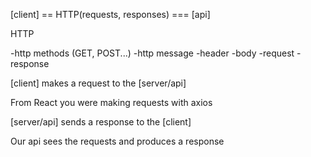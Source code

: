 [client] == HTTP(requests, responses) === [api]

HTTP

-http methods (GET, POST...)
-http message
  -header
  -body
-request
-response

[client] makes a request to the [server/api]

From React you were making requests with axios

[server/api] sends a response to the [client]

Our api sees the requests and produces a response
